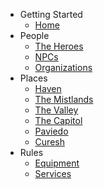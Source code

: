 - Getting Started
  - [Home](/)
- People
  - [The Heroes](heroes.md)
  - [NPCs](npcs.md)
  - [Organizations](organizations.md)
- Places
  - [Haven](haven.md)
  - [The Mistlands](mistlands.md)
  - [The Valley](valley.md)
  - [The Capitol](capitol.md)
  - [Paviedo](paviedo.md)
  - [Curesh](curesh.md)
- Rules
  - [Equipment](/equipment.md)
  - [Services](/services.md)
